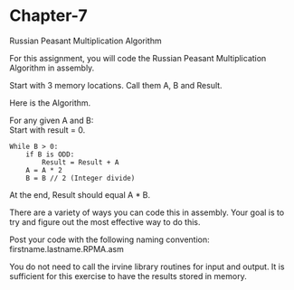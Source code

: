 # Chapter-7
Russian Peasant Multiplication Algorithm

For this assignment, you will code the Russian Peasant Multiplication Algorithm in assembly.  

Start with 3 memory locations.  Call them A, B and Result.  

Here is the Algorithm.

For any given A and B:  
Start with result = 0.  

```
While B > 0:
	if B is ODD:
		Result = Result + A
	A = A * 2
	B = B // 2 (Integer divide)
```

At the end, Result should equal A * B.  

There are a variety of ways you can code this in assembly. Your goal is to try and figure out the most effective way to do this.

Post your code with the following naming convention:  
firstname.lastname.RPMA.asm

You do not need to call the irvine library routines for input and output. It is sufficient for this exercise to have the results stored in memory.  
